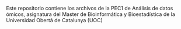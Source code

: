 Este repositorio contiene los archivos de la PEC1 de Análisis de datos ómicos, asignatura del Master de Bioinformática y Bioestadística de la Universidad Obertá de Catalunya (UOC)
